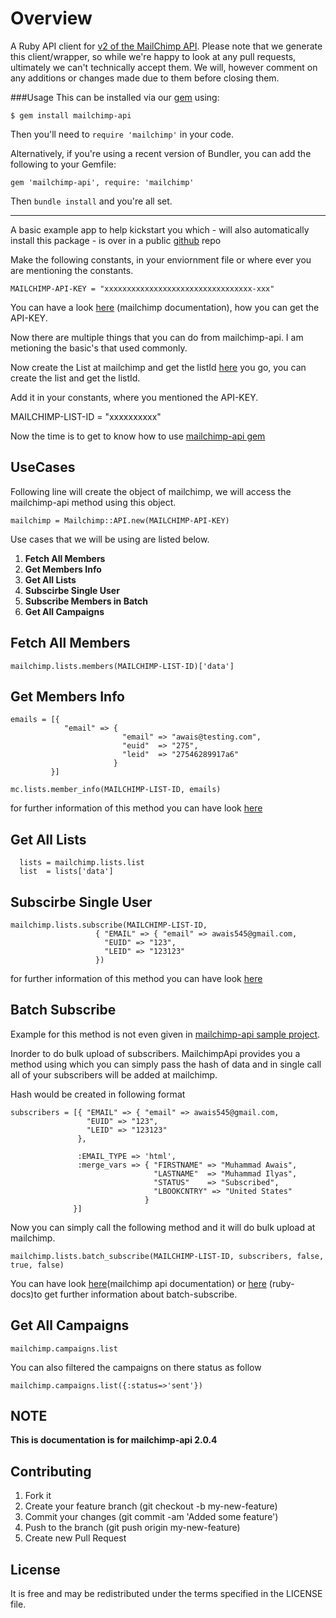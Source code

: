 Overview
=============================================
A Ruby API client for [v2 of the MailChimp API](http://apidocs.mailchimp.com/api/2.0/). Please note that we generate this client/wrapper, so while we're happy to look at any pull requests, ultimately we can't technically accept them. We will, however comment on any additions or changes made due to them before closing them.


###Usage
This can be installed via our [gem](https://rubygems.org/gems/mailchimp-api) using:
```
$ gem install mailchimp-api
```
Then you'll need to `require 'mailchimp'` in your code.

Alternatively, if you're using a recent version of Bundler, you can add the following to your Gemfile:
```
gem 'mailchimp-api', require: 'mailchimp'
```
Then `bundle install` and you're all set.


---

A basic example app to help kickstart you which - will also automatically install this package - is over in a public [github](https://github.com/mailchimp/mcapi2-ruby-examples) repo

Make the following constants, in your enviornment file or where ever you are mentioning the constants.


    MAILCHIMP-API-KEY = "xxxxxxxxxxxxxxxxxxxxxxxxxxxxxxxxx-xxx"


You can have a look [here][4] (mailchimp documentation), how you can get the API-KEY.

Now there are multiple things that you can do from mailchimp-api. I am metioning the basic's that used commonly.

Now create the List at mailchimp and get the listId [here][5] you go, you can create the list and get the listId.

Add it in your constants, where you mentioned the API-KEY.


MAILCHIMP-LIST-ID = "xxxxxxxxxx"

Now the time is to get to know how to use [mailchimp-api gem][6]

UseCases
--------

Following line will create the object of mailchimp, we will access the mailchimp-api method using this object.

    mailchimp = Mailchimp::API.new(MAILCHIMP-API-KEY)


Use cases that we will be using are listed below.

 1. **Fetch All Members**
 2. **Get Members Info** 
 3. **Get All Lists**
 4. **Subscirbe Single User**
 5. **Subscribe Members in Batch**
 6. **Get All Campaigns**

Fetch All Members
----------------

    mailchimp.lists.members(MAILCHIMP-LIST-ID)['data']


Get Members Info
----------------


    emails = [{
                "email" => {
                             "email" => "awais@testing.com",
                             "euid"  => "275",
                             "leid"  => "27546289917a6"
                           }
             }]

    mc.lists.member_info(MAILCHIMP-LIST-ID, emails)

for further information of this method you can have look [here][7]

Get All Lists
----------------

      lists = mailchimp.lists.list
      list  = lists['data']


Subscirbe Single User
---------------------

    mailchimp.lists.subscribe(MAILCHIMP-LIST-ID, 
                       { "EMAIL" => { "email" => awais545@gmail.com,
                         "EUID" => "123",
                         "LEID" => "123123"
                       })

for further information of this method you can have look [here][8]

Batch Subscribe
----------------

Example for this method is not even given in [mailchimp-api sample project][9]. 

Inorder to do bulk upload of subscribers. MailchimpApi provides you a method using which you can simply pass the hash of data and in single call all of your subscribers will be added at mailchimp.

Hash would be created in following format


    subscribers = [{ "EMAIL" => { "email" => awais545@gmail.com,
                     "EUID" => "123",
                     "LEID" => "123123"
                   },

                   :EMAIL_TYPE => 'html',
                   :merge_vars => { "FIRSTNAME" => "Muhammad Awais",
                                    "LASTNAME"  => "Muhammad Ilyas",
                                    "STATUS"    => "Subscribed",
                                    "LBOOKCNTRY" => "United States"
                                  }
                  }]

Now you can simply call the following method and it will do bulk upload at mailchimp.

    mailchimp.lists.batch_subscribe(MAILCHIMP-LIST-ID, subscribers, false, true, false)

You can have look [here][10](mailchimp api documentation) or [here][11] (ruby-docs)to get further information about batch-subscribe.

Get All Campaigns
-----------------

    mailchimp.campaigns.list

You can also filtered the campaigns on there status as follow

    mailchimp.campaigns.list({:status=>'sent'})

NOTE
------------

**This is documentation is for mailchimp-api 2.0.4**

Contributing
------------

 1. Fork it
 2. Create your feature branch (git checkout -b my-new-feature)
 3. Commit your changes (git commit -am 'Added some feature')
 4. Push to the branch (git push origin my-new-feature)
 5. Create new Pull Request


License
------------

It is free and may be redistributed under the terms specified in the LICENSE file.

  [1]: https://github.com/amro/gibbon
  [2]: http://rubydoc.info/gems/mailchimp-api/2.0.4/Mailchimp/Lists#batch_subscribe-instance_method
  [3]: https://github.com/mailchimp/mcapi2-ruby-examples
  [4]: http://http://kb.mailchimp.com/article/where-can-i-find-my-api-key
  [5]: http://kb.mailchimp.com/article/how-can-i-find-my-list-id/
  [6]: https://rubygems.org/gems/mailchimp-api
  [7]: http://rubydoc.info/gems/mailchimp-api/2.0.4/Mailchimp/Lists#batch_subscribe-instance_method
  [8]: http://rubydoc.info/gems/mailchimp-api/2.0.4/Mailchimp/Lists#batch_subscribe-instance_method
  [9]: https://github.com/mailchimp/mcapi2-ruby-examples
  [10]: http://apidocs.mailchimp.com/api/2.0/lists/batch-subscribe.php
  [11]: http://rubydoc.info/gems/mailchimp-api/2.0.4/Mailchimp/Lists#batch_subscribe-instance_method
